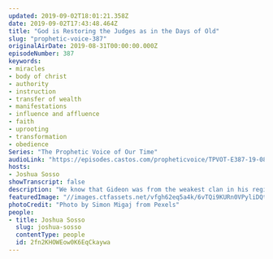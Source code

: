 ```yaml
---
updated: 2019-09-02T18:01:21.358Z
date: 2019-09-02T17:43:48.464Z
title: "God is Restoring the Judges as in the Days of Old"
slug: "prophetic-voice-387"
originalAirDate: 2019-08-31T00:00:00.000Z
episodeNumber: 387
keywords:
- miracles
- body of christ
- authority
- instruction
- transfer of wealth
- manifestations
- influence and affluence
- faith
- uprooting
- transformation
- obedience
Series: "The Prophetic Voice of Our Time"
audioLink: "https://episodes.castos.com/propheticvoice/TPVOT-E387-19-08-31-09-01-God-is-Restoring-the-Judges-as-in-the-Days-of-Old.mp3"
hosts:
- Joshua Sosso
showTranscript: false
description: "We know that Gideon was from the weakest clan in his region and was considered the lowest in all of his family but despite that God called him. We know that Samuel... was only a child when God called him, so what was the unifying factor that all of these judges had? They heard the voice of the Lord and they obeyed. And as we are moving forward into this season of miraculous manifestations, this season where we are going to experience the transfer of wealth, influence and affluence back to the body of Christ, God is raising up… "
featuredImage: "//images.ctfassets.net/vfgh62eq5a4k/6vTQi9KURn0VPyliDQtkdR/0864e373a4fe3c1e9619ce58bc0cea0b/beautiful-blue-christmas-2011367.jpg"
photoCredit: "Photo by Simon Migaj from Pexels"
people:
- title: Joshua Sosso
  slug: joshua-sosso
  contentType: people
  id: 2fn2KHOWEow0K6EqCkaywa
---
```

